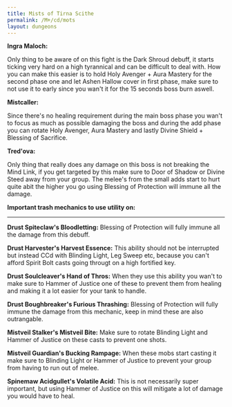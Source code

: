 ```yaml
---
title: Mists of Tirna Scithe
permalink: /M+/cd/mots
layout: dungeons
---
```

**Ingra Maloch:**

Only thing to be aware of on this fight is the Dark Shroud debuff, it starts ticking very hard on a high tyrannical and can be difficult to deal with. How you can make this easier is to hold Holy Avenger + Aura Mastery for the second phase one and let Ashen Hallow cover in first phase, make sure to not use it to early since you wan't it for the 15 seconds boss burn aswell.

**Mistcaller:**

Since there's no healing requirement during the main boss phase you wan't to focus as much as possible damaging the boss and during the add phase you can rotate Holy Avenger, Aura Mastery and lastly Divine Shield + Blessing of Sacrifice.

**Tred'ova:**

Only thing that really does any damage on this boss is not breaking the Mind Link, if you get targeted by this make sure to Door of Shadow or Divine Steed away from your group. The melee's from the small adds start to hurt quite abit the higher you go using Blessing of Protection will immune all the damage.

**Important trash mechanics to use utility on:**

---
**Drust Spiteclaw's Bloodletting:** Blessing of Protection will fully immune all the damage from this debuff.

**Drust Harvester's Harvest Essence:** This ability should not be interrupted but instead CCd with Blinding Light, Leg Sweep etc, because you can't afford Spirit Bolt casts going througt on a high fortified key.

**Drust Soulcleaver's Hand of Thros:** When they use this ability you wan't to make sure to Hammer of Justice one of these to prevent them from healing and making it a lot easier for your tank to handle.

**Drust Boughbreaker's Furious Thrashing:** Blessing of Protection will fully immune the damage from this mechanic, keep in mind these are also outrangable.

**Mistveil Stalker's Mistveil Bite:** Make sure to rotate Blinding Light and Hammer of Justice on these casts to prevent one shots.

**Mistveil Guardian's Bucking Rampage:** When these mobs start casting it make sure to Blinding Light or Hammer of Justice to prevent your group from having to run out of melee.

**Spinemaw Acidgullet's Volatile Acid:** This is not necessarily super important, but using Hammer of Justice on this will mitigate a lot of damage you would have to heal.


